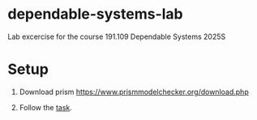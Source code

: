 # dependable-systems-lab
Lab excercise for the course 191.109 Dependable Systems 2025S

# Setup
1. Download prism
    https://www.prismmodelchecker.org/download.php

2. Follow the [task](./docs/2025-lab-slides.pdf).